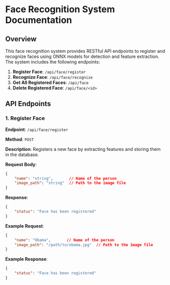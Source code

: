 # Face Recognition System Documentation

## Overview

This face recognition system provides RESTful API endpoints to register and recognize faces using ONNX models for detection and feature extraction. The system includes the following endpoints:

1. **Register Face**: `/api/face/register`
2. **Recognize Face**: `/api/face/recognize`
3. **Get All Registered Faces**: `/api/face`
4. **Delete Registered Face**: `/api/face/<id>`

## API Endpoints

### 1. Register Face

**Endpoint**: `/api/face/register`

**Method**: `POST`

**Description**: Registers a new face by extracting features and storing them in the database.

**Request Body**:
```json
{
    "name": "string",       // Name of the person
    "image_path": "string"  // Path to the image file
}
```
**Response**:
```json
{
    "status": "Face has been registered"
}
```

**Example Request**:
```json
{
    "name": "Obama",       // Name of the person
    "image_path": "/path/to/obama.jpg"  // Path to the image file
}
```
**Example Response**:
```json
{
    "status": "Face has been registered"
}
```
